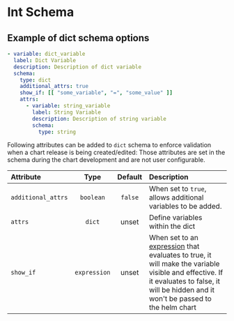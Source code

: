 # Int Schema

## Example of dict schema options

```yaml
- variable: dict_variable
  label: Dict Variable
  description: Description of dict variable
  schema:
    type: dict
    additional_attrs: true
    show_if: [[ "some_variable", "=", "some_value" ]]
    attrs:
      - variable: string_variable
        label: String Variable
        description: Description of string variable
        schema:
          type: string
```

Following attributes can be added to `dict` schema to enforce validation when a chart release is being created/edited:
Those attributes are set in the schema during the chart development and are not user configurable.

| Attribute          |     Type     | Default | Description                                                                                                                                                                                                             |
| :----------------- | :----------: | :-----: | :---------------------------------------------------------------------------------------------------------------------------------------------------------------------------------------------------------------------- |
| `additional_attrs` |  `boolean`   | `false` | When set to `true`, allows additional variables to be added.                                                                                                                                                            |
| `attrs`            |    `dict`    |  unset  | Define variables within the dict                                                                                                                                                                                        |
| `show_if`          | `expression` |  unset  | When set to an [expression](show_if.md#expression-syntax) that evaluates to true, it will make the variable visible and effective. If it evaluates to false, it will be hidden and it won't be passed to the helm chart |
